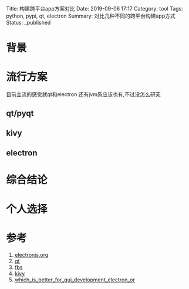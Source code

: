 Title: 构建跨平台app方案对比
Date: 2019-09-06 17:17
Category: tool
Tags: python, pypi, qt, electron
Summary: 对比几种不同的跨平台构建app方式 
Status: _published

# 背景

# 流行方案

目前主流的感觉就qt和electron 还有jvm系应该也有,不过没怎么研究

## qt/pyqt



## kivy


## electron


# 综合结论



# 个人选择


# 参考

1. [electronjs.org](https://electronjs.org/apps)
2. [qt](https://www.qt.io)
3. [fbs](https://github.com/mherrmann/fbs-tutorial)
3. [kivy](https://kivy.org/)
4. [which_is_better_for_gui_development_electron_or](https://www.reddit.com/r/Python/comments/bb6j7g/which_is_better_for_gui_development_electron_or/)

